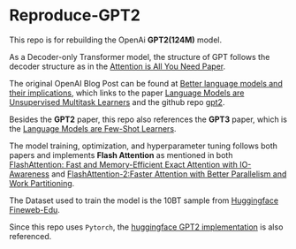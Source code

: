 # Reproduce-GPT2
This repo is for rebuilding the OpenAi **GPT2(124M)** model.

As a Decoder-only Transformer model, the structure of GPT follows the decoder structure as in the [Attention is All You Need Paper](https://arxiv.org/pdf/1706.03762).

The original OpenAI Blog Post can be found at [Better language models and their implications](https://openai.com/index/better-language-models/), which links to the paper [Language Models are Unsupervised Multitask Learners](https://cdn.openai.com/better-language-models/language_models_are_unsupervised_multitask_learners.pdf) and the github repo [gpt2](https://github.com/openai/gpt-2).

Besides the **GPT2** paper, this repo also references the **GPT3** paper, which is the [Language Models are Few-Shot Learners](https://arxiv.org/pdf/2005.14165).

The model training, optimization, and hyperparameter tuning follows both papers and implements **Flash Attention** as mentioned in both [FlashAttention: Fast and Memory-Efficient Exact Attention with IO-Awareness](https://arxiv.org/pdf/2205.14135) and [FlashAttention-2:Faster Attention with Better Parallelism and Work Partitioning](https://arxiv.org/pdf/2307.08691).

The Dataset used to train the model is the 10BT sample from [Huggingface Fineweb-Edu](https://huggingface.co/datasets/HuggingFaceFW/fineweb-edu?row=8).

Since this repo uses `Pytorch`, the [huggingface GPT2 implementation](https://github.com/huggingface/transformers/blob/main/src/transformers/models/gpt2/modeling_gpt2.py) is also referenced.
